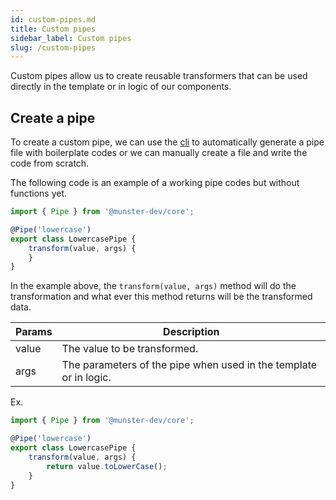 ```yaml
---
id: custom-pipes.md
title: Custom pipes
sidebar_label: Custom pipes
slug: /custom-pipes
---
```


Custom pipes allow us to create reusable transformers that can be used directly in the template or in logic of our components.

## Create a pipe

To create a custom pipe, we can use the [cli](./cli-what-is-cli) to automatically generate a pipe file with boilerplate codes or we can manually create a file and write the code from scratch.

The following code is an example of a working pipe codes but without functions yet.

```typescript
import { Pipe } from '@munster-dev/core';

@Pipe('lowercase')
export class LowercasePipe {
    transform(value, args) {
    }
}
```

In the example above, the `transform(value, args)` method will do the transformation and what ever this method returns will be the transformed data.

| Params | Description |
| --- | --- |
| value | The value to be transformed. |
| args | The parameters of the pipe when used in the template or in logic. |

Ex.

```typescript
import { Pipe } from '@munster-dev/core';

@Pipe('lowercase')
export class LowercasePipe {
    transform(value, args) {
        return value.toLowerCase();
    }
}
```
